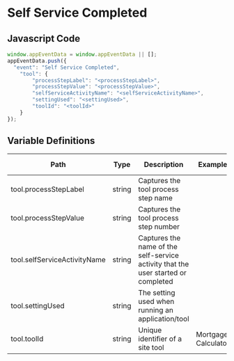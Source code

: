 # Self Service Completed

### 

## Javascript Code
```js
window.appEventData = window.appEventData || [];
appEventData.push({
  "event": "Self Service Completed",
    "tool": {
        "processStepLabel": "<processStepLabel>",
        "processStepValue": "<processStepValue>",
        "selfServiceActivityName": "<selfServiceActivityName>",
        "settingUsed": "<settingUsed>",
        "toolId": "<toolId>"
    }
});
```

## Variable Definitions

|Path|Type|Description|Example|Pattern|Min Length|Max Length|Minimum|Maximum|Multiple Of|
| --- | --- | --- | --- | --- | --- | --- | --- | --- | --- |
|tool.processStepLabel|string|Captures the tool process step name||||||||
|tool.processStepValue|string|Captures the tool process step number||||||||
|tool.selfServiceActivityName|string|Captures the name of the self-service activity that the user started or completed||||||||
|tool.settingUsed|string|The setting used when running an application\/tool||||||||
|tool.toolId|string|Unique identifier of a site tool|Mortgage Calculator|||||||





